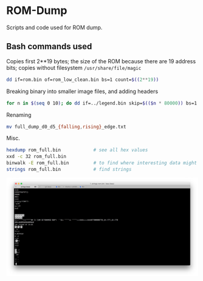 # ROM-Dump

Scripts and code used for ROM dump.

## Bash commands used
Copies first 2**19 bytes; the size of the ROM because there are 19 address bits; copies without filesystem `/usr/share/file/magic`
```bash
dd if=rom.bin of=rom_low_clean.bin bs=1 count=$((2**19))
```

Breaking binary into smaller image files, and adding headers
```bash
for n in $(seq 0 10); do dd if=../legend.bin skip=$(($n * 80000)) bs=1 count=80000 of=$n.bin; echo "P4 8 10000 " > $n.pgm; cat $n.bin >> $n.pgm; done
```

Renaming
```bash
mv full_dump_d0_d5_{falling,rising}_edge.txt
```

Misc.
```bash
hexdump rom_full.bin            # see all hex values
xxd -c 32 rom_full.bin
binwalk -E rom_full.bin         # to find where interesting data might be
strings rom_full.bin            # find strings
```

![Legend Of Zelda in strings output](images/zelda_string.png)


